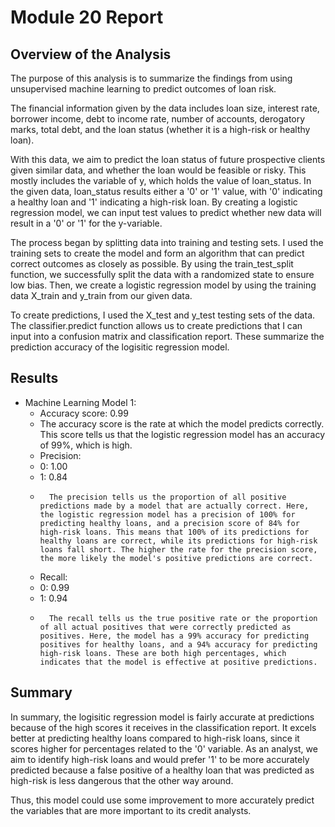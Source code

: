 # Module 20 Report
## Overview of the Analysis
The purpose of this analysis is to summarize the findings from using unsupervised machine learning to predict outcomes of loan risk. 

The financial information given by the data includes loan size, interest rate, borrower income, debt to income rate, number of accounts, derogatory marks, total debt, and the loan status (whether it is a high-risk or healthy loan). 

With this data, we aim to predict the loan status of future prospective clients given similar data, and whether the loan would be feasible or risky. This mostly includes the variable of y, which holds the value of loan_status. In the given data, loan_status results either a '0' or '1' value, with '0' indicating a healthy loan and '1' indicating a high-risk loan. By creating a logistic regression model, we can input test values to predict whether new data will result in a '0' or '1' for the y-variable.

The process began by splitting data into training and testing sets. I used the training sets to create the model and form an algorithm that can predict correct outcomes as closely as possible. By using the train_test_split function, we successfully split the data with a randomized state to ensure low bias. Then, we create a logistic regression model by using the training data X_train and y_train from our given data.

To create predictions, I used the X_test and y_test testing sets of the data. The classifier.predict function allows us to create predictions that I can input into a confusion matrix and classification report. These summarize the prediction accuracy of the logisitic regression model.

## Results
* Machine Learning Model 1:
    * Accuracy score: 0.99
    *    The accuracy score is the rate at which the model predicts correctly. This score tells us that the logistic regression model has an accuracy of 99%, which is high.
    * Precision:
    *    0: 1.00
    *    1: 0.84
    *       The precision tells us the proportion of all positive predictions made by a model that are actually correct. Here, the logistic regression model has a precision of 100% for predicting healthy loans, and a precision score of 84% for high-risk loans. This means that 100% of its predictions for healthy loans are correct, while its predictions for high-risk loans fall short. The higher the rate for the precision score, the more likely the model's positive predictions are correct.
    * Recall:
    *    0: 0.99
    *    1: 0.94
    *       The recall tells us the true positive rate or the proportion of all actual positives that were correctly predicted as positives. Here, the model has a 99% accuracy for predicting positives for healthy loans, and a 94% accuracy for predicting high-risk loans. These are both high percentages, which indicates that the model is effective at positive predictions.
 
## Summary
In summary, the logisitic regression model is fairly accurate at predictions because of the high scores it receives in the classification report. It excels better at predicting healthy loans compared to high-risk loans, since it scores higher for percentages related to the '0' variable. As an analyst, we aim to identify high-risk loans and would prefer '1' to be more accurately predicted because a false positive of a healthy loan that was predicted as high-risk is less dangerous that the other way around. 

Thus, this model could use some improvement to more accurately predict the variables that are more important to its credit analysts.
